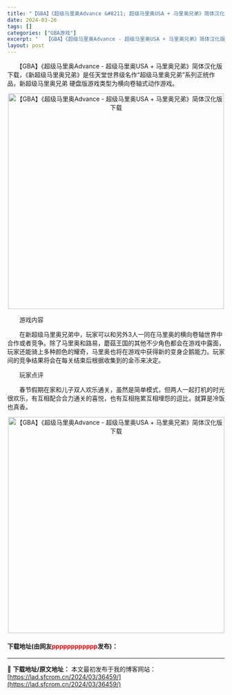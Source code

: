 ```yaml
---
title: "【GBA】《超级马里奥Advance &#8211; 超级马里奥USA + 马里奥兄弟》简体汉化版下载"
date: 2024-03-26
tags: []
categories: ["GBA游戏"]
excerpt: "　　【GBA】《超级马里奥Advance - 超级马里奥USA + 马里奥兄弟》简体汉化版下载，《新超级马里奥兄弟》是任天堂世界级名作&ldquo;超级马里奥兄弟&rdquo;系列正统作品，新超级马里奥兄弟 硬盘版游戏类型为横向卷轴式动作游戏。 　　游戏内容 　　在新超级马里奥兄弟中，玩家可以和另外&hellip;"
layout: post
---
```


 <p>　　【GBA】《超级马里奥Advance - 超级马里奥USA + 马里奥兄弟》简体汉化版下载，《新超级马里奥兄弟》是任天堂世界级名作&ldquo;超级马里奥兄弟&rdquo;系列正统作品，新超级马里奥兄弟 硬盘版游戏类型为横向卷轴式动作游戏。</p> <p align="center"><img align="" border="0" src="https://lad.sfcrom.cn/wp-content/uploads/2024/03/20240326_660265ee58474.png" width="500" alt="【GBA】《超级马里奥Advance - 超级马里奥USA + 马里奥兄弟》简体汉化版下载" /></p> <p>　　游戏内容</p> <p>　　在新超级马里奥兄弟中，玩家可以和另外3人一同在马里奥的横向卷轴世界中合作或者竞争。除了马里奥和路易，蘑菇王国的其他不少角色都会在游戏中露面，玩家还能骑上多种颜色的耀奇，马里奥也将在游戏中获得新的变身企鹅能力。玩家间的竞争结果将会在每关结束后根据收集到的金币来决定。</p> <p>　　玩家点评</p> <p>　　春节假期在家和儿子双人欢乐通关，虽然是简单模式，但两人一起打机的时光很欢乐，有互相配合合力通关的喜悦，也有互相拖累互相埋怨的逗比，就算是冷饭也真香。</p> <p align="center"><img align="" border="0" src="https://lad.sfcrom.cn/wp-content/uploads/2024/03/20240326_660265eee94f5.png" width="501" alt="【GBA】《超级马里奥Advance - 超级马里奥USA + 马里奥兄弟》简体汉化版下载" /></p> <p><h4>下载地址(由网友<font color="red">pppppppppppp</font>发布)：</h4></p> 

---
📖 **下载地址/原文地址：** 本文最初发布于我的博客网站：[https://lad.sfcrom.cn/2024/03/36459/](https://lad.sfcrom.cn/2024/03/36459/)
